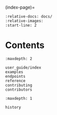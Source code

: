 (index-page)=
```{include} ../README.md
:relative-docs: docs/
:relative-images:
:start-line: 2
```

# Contents
```{toctree}
:maxdepth: 2

user_guide/index
examples
endpoints
reference
contributing
contributors
```
```{toctree}
:maxdepth: 1

history
```